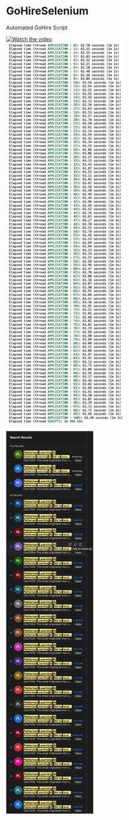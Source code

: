 # GoHireSelenium
Automated GoHire Script


[![Watch the video](https://media.licdn.com/dms/image/C4D0BAQH-w8BvO7jl-w/company-logo_200_200/0/1553171858646?e=2147483647&v=beta&t=HSRZRnBlAmLvUKywmBs3ifU8nq__kzFUCpTOZyQp6Oo)](https://github.com/deka1105/GoHireSelenium/blob/main/GoHire.m4v?raw=true)
<br>
![image1](https://github.com/deka1105/GoHireSelenium/blob/main/image1.png?raw=true)
<br>

![image 2](https://github.com/deka1105/GoHireSelenium/blob/main/image.png?raw=true)
